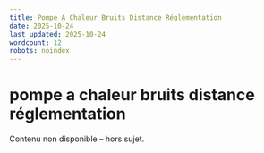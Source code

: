 ```yaml
---
title: Pompe A Chaleur Bruits Distance Réglementation
date: 2025-10-24
last_updated: 2025-10-24
wordcount: 12
robots: noindex
---
```


# pompe a chaleur bruits distance réglementation

Contenu non disponible – hors sujet.